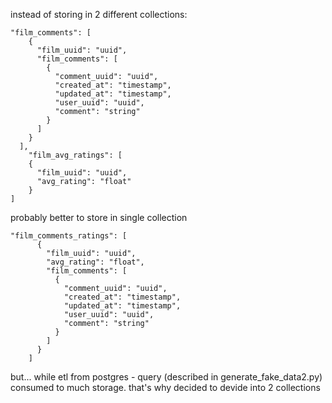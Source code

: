 instead of storing in 2 different collections:

```
"film_comments": [
    {
      "film_uuid": "uuid",
      "film_comments": [
        {
          "comment_uuid": "uuid",
          "created_at": "timestamp",
          "updated_at": "timestamp",
          "user_uuid": "uuid",
          "comment": "string"
        }
      ]
    }
  ],
    "film_avg_ratings": [
    {
      "film_uuid": "uuid",
      "avg_rating": "float"
    }
]
```

probably better to store in single collection
```
"film_comments_ratings": [
      {
        "film_uuid": "uuid",
        "avg_rating": "float",
        "film_comments": [
          {
            "comment_uuid": "uuid",
            "created_at": "timestamp",
            "updated_at": "timestamp",
            "user_uuid": "uuid",
            "comment": "string"
          }
        ]
      }
    ]
```
but... while etl from postgres - query (described in generate_fake_data2.py) consumed to much storage.
that's why decided to devide into 2 collections